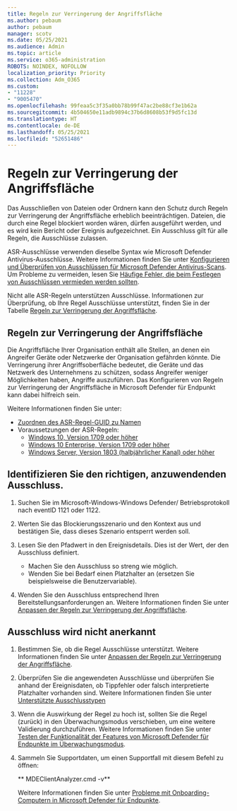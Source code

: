 ```yaml
---
title: Regeln zur Verringerung der Angriffsfläche
ms.author: pebaum
author: pebaum
manager: scotv
ms.date: 05/25/2021
ms.audience: Admin
ms.topic: article
ms.service: o365-administration
ROBOTS: NOINDEX, NOFOLLOW
localization_priority: Priority
ms.collection: Adm_O365
ms.custom:
- "11228"
- "9005470"
ms.openlocfilehash: 99feaa5c3f35a0bb78b99f47ac2be88cf3e1b62a
ms.sourcegitcommit: 4b504650e11adb9894c37b6d8608b53f9d5fc13d
ms.translationtype: HT
ms.contentlocale: de-DE
ms.lasthandoff: 05/25/2021
ms.locfileid: "52651486"
---
```

# <a name="attack-surface-reduction-rules"></a>Regeln zur Verringerung der Angriffsfläche

Das Ausschließen von Dateien oder Ordnern kann den Schutz durch Regeln zur Verringerung der Angriffsfläche erheblich beeinträchtigen. Dateien, die durch eine Regel blockiert worden wären, dürfen ausgeführt werden, und es wird kein Bericht oder Ereignis aufgezeichnet. Ein Ausschluss gilt für alle Regeln, die Ausschlüsse zulassen.

ASR-Ausschlüsse verwenden dieselbe Syntax wie Microsoft Defender Antivirus-Ausschlüsse. Weitere Informationen finden Sie unter [Konfigurieren und Überprüfen von Ausschlüssen für Microsoft Defender Antivirus-Scans](/microsoft-365/security/defender-endpoint/configure-exclusions-microsoft-defender-antivirus). Um Probleme zu vermeiden, lesen Sie [Häufige Fehler, die beim Festlegen von Ausschlüssen vermieden werden sollten](/microsoft-365/security/defender-endpoint/common-exclusion-mistakes-microsoft-defender-antivirus).

Nicht alle ASR-Regeln unterstützen Ausschlüsse. Informationen zur Überprüfung, ob Ihre Regel Ausschlüsse unterstützt, finden Sie in der Tabelle [Regeln zur Verringerung der Angriffsfläche](/microsoft-365/security/defender-endpoint/attack-surface-reduction#attack-surface-reduction-rules).

## <a name="attack-surface-reduction-rules"></a>Regeln zur Verringerung der Angriffsfläche

Die Angriffsfläche Ihrer Organisation enthält alle Stellen, an denen ein Angreifer Geräte oder Netzwerke der Organisation gefährden könnte. Die Verringerung ihrer Angriffsoberfläche bedeutet, die Geräte und das Netzwerk des Unternehmens zu schützen, sodass Angreifer weniger Möglichkeiten haben, Angriffe auszuführen. Das Konfigurieren von Regeln zur Verringerung der Angriffsfläche in Microsoft Defender für Endpunkt kann dabei hilfreich sein.

Weitere Informationen finden Sie unter:

- [Zuordnen des ASR-Regel-GUID zu Namen](/microsoft-365/security/defender-endpoint/attack-surface-reduction#attack-surface-reduction-rules)
- Voraussetzungen der ASR-Regeln:
    - [Windows 10, Version 1709 oder höher](/windows/whats-new/whats-new-windows-10-version-1709)
    - [Windows 10 Enterprise, Version 1709 oder höher](/windows/whats-new/whats-new-windows-10-version-1709)
    - [Windows Server, Version 1803 (halbjährlicher Kanal) oder höher](/windows-server/get-started/whats-new-in-windows-server-1803)

## <a name="identify-the-correct-exclusion-to-apply"></a>Identifizieren Sie den richtigen, anzuwendenden Ausschluss.

1. Suchen Sie im Microsoft-Windows-Windows Defender/ Betriebsprotokoll nach eventID 1121 oder 1122.

1. Werten Sie das Blockierungsszenario und den Kontext aus und bestätigen Sie, dass dieses Szenario entsperrt werden soll.

1. Lesen Sie den Pfadwert in den Ereignisdetails. Dies ist der Wert, der den Ausschluss definiert.
    - Machen Sie den Ausschluss so streng wie möglich.
    - Wenden Sie bei Bedarf einen Platzhalter an (ersetzen Sie beispielsweise die Benutzervariable).

1. Wenden Sie den Ausschluss entsprechend Ihren Bereitstellungsanforderungen an. Weitere Informationen finden Sie unter [Anpassen der Regeln zur Verringerung der Angriffsfläche](/microsoft-365/security/defender-endpoint/customize-attack-surface-reduction).

## <a name="exclusion-is-not-honored"></a>Ausschluss wird nicht anerkannt

1. Bestimmen Sie, ob die Regel Ausschlüsse unterstützt. Weitere Informationen finden Sie unter [Anpassen der Regeln zur Verringerung der Angriffsfläche](/microsoft-365/security/defender-endpoint/attack-surface-reduction#attack-surface-reduction-rules).

1. Überprüfen Sie die angewendeten Ausschlüsse und überprüfen Sie anhand der Ereignisdaten, ob Tippfehler oder falsch interpretierte Platzhalter vorhanden sind. Weitere Informationen finden Sie unter [Unterstützte Ausschlusstypen](/microsoft-365/security/defender-endpoint/mac-exclusions#supported-exclusion-types)

1. Wenn die Auswirkung der Regel zu hoch ist, sollten Sie die Regel (zurück) in den Überwachungsmodus verschieben, um eine weitere Validierung durchzuführen. Weitere Informationen finden Sie unter [Testen der Funktionalität der Features von Microsoft Defender für Endpunkte im Überwachungsmodus](/microsoft-365/security/defender-endpoint/audit-windows-defender).

1. Sammeln Sie Supportdaten, um einen Supportfall mit diesem Befehl zu öffnen:
    
   ** MDEClientAnalyzer.cmd -v**

    Weitere Informationen finden Sie unter [Probleme mit Onboarding-Computern in Microsoft Defender für Endpunkte](issues-with-onboarding-machines.md).
